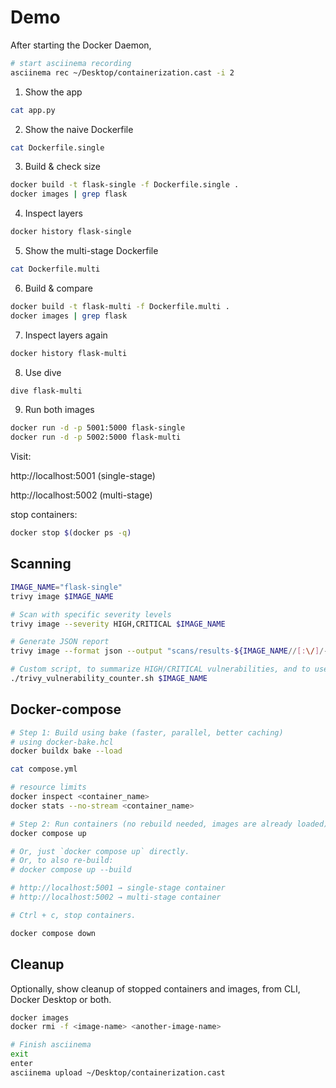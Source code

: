 # Demo

After starting the Docker Daemon,

``` bash
# start asciinema recording
asciinema rec ~/Desktop/containerization.cast -i 2
```

1. Show the app

``` bash
cat app.py
```

2. Show the naive Dockerfile

``` bash
cat Dockerfile.single
```

3. Build & check size

``` bash
docker build -t flask-single -f Dockerfile.single .
docker images | grep flask
```

4. Inspect layers

``` bash
docker history flask-single
```

5. Show the multi-stage Dockerfile

``` bash
cat Dockerfile.multi
```

6. Build & compare

``` bash
docker build -t flask-multi -f Dockerfile.multi .
docker images | grep flask
```

7. Inspect layers again

``` bash
docker history flask-multi
```

8. Use dive

``` bash
dive flask-multi
```

9. Run both images

``` bash
docker run -d -p 5001:5000 flask-single
docker run -d -p 5002:5000 flask-multi
```

Visit:

http://localhost:5001 (single-stage)

http://localhost:5002 (multi-stage)

stop containers:

``` bash
docker stop $(docker ps -q)
```

## Scanning

``` bash
IMAGE_NAME="flask-single"
trivy image $IMAGE_NAME

# Scan with specific severity levels
trivy image --severity HIGH,CRITICAL $IMAGE_NAME

# Generate JSON report
trivy image --format json --output "scans/results-${IMAGE_NAME//[:\/]/-}-$(date +%Y-%m-%d).json" $IMAGE_NAME

# Custom script, to summarize HIGH/CRITICAL vulnerabilities, and to use in CI/CD later.
./trivy_vulnerability_counter.sh $IMAGE_NAME
```

## Docker-compose

``` bash
# Step 1: Build using bake (faster, parallel, better caching)
# using docker-bake.hcl
docker buildx bake --load

cat compose.yml

# resource limits
docker inspect <container_name>
docker stats --no-stream <container_name>

# Step 2: Run containers (no rebuild needed, images are already loaded)
docker compose up

# Or, just `docker compose up` directly.
# Or, to also re-build:
# docker compose up --build

# http://localhost:5001 → single-stage container
# http://localhost:5002 → multi-stage container

# Ctrl + c, stop containers.

docker compose down
```

## Cleanup

Optionally, show cleanup of stopped containers and images, from CLI, Docker Desktop or both.

``` bash
docker images
docker rmi -f <image-name> <another-image-name>
```

``` bash
# Finish asciinema
exit
enter
asciinema upload ~/Desktop/containerization.cast
```
